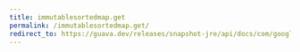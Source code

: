 ```yaml
---
title: immutablesortedmap.get
permalink: /immutablesortedmap.get/
redirect_to: https://guava.dev/releases/snapshot-jre/api/docs/com/google/common/collect/ImmutableSortedMap.html#get-java.lang.Object-
---
```


